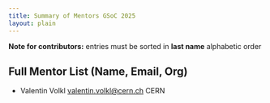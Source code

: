 ```yaml
---
title: Summary of Mentors GSoC 2025
layout: plain
---
```


**Note for contributors:** entries must be sorted in **last name** alphabetic order

## Full Mentor List (Name, Email, Org)
* Valentin Volkl [valentin.volkl@cern.ch](mailto:valentin.volkl@cern.ch) CERN
